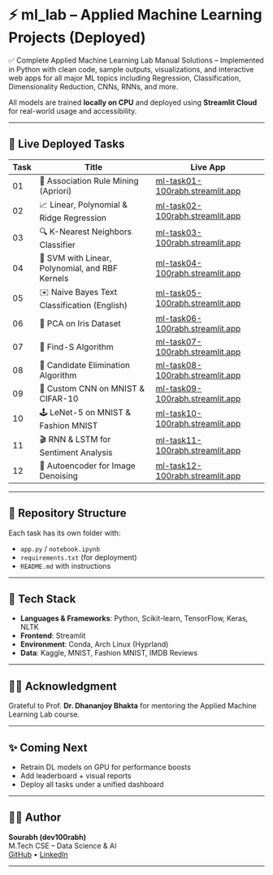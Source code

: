 # ⚡ ml_lab – Applied Machine Learning Projects (Deployed)

✅ Complete Applied Machine Learning Lab Manual Solutions – Implemented in Python with clean code, sample outputs, visualizations, and interactive web apps for all major ML topics including Regression, Classification, Dimensionality Reduction, CNNs, RNNs, and more.

All models are trained **locally on CPU** and deployed using **Streamlit Cloud** for real-world usage and accessibility.

---

## 🚀 Live Deployed Tasks

| Task | Title | Live App |
|------|-------|----------|
| 01 | 🛒 Association Rule Mining (Apriori) | [ml-task01-100rabh.streamlit.app](https://ml-task01-100rabh.streamlit.app) |
| 02 | 📈 Linear, Polynomial & Ridge Regression | [ml-task02-100rabh.streamlit.app](https://ml-task02-100rabh.streamlit.app) |
| 03 | 🔍 K-Nearest Neighbors Classifier | [ml-task03-100rabh.streamlit.app](https://ml-task03-100rabh.streamlit.app) |
| 04 | 🧠 SVM with Linear, Polynomial, and RBF Kernels | [ml-task04-100rabh.streamlit.app](https://ml-task04-100rabh.streamlit.app) |
| 05 | ✉️ Naive Bayes Text Classification (English) | [ml-task05-100rabh.streamlit.app](https://ml-task05-100rabh.streamlit.app) |
| 06 | 🔽 PCA on Iris Dataset | [ml-task06-100rabh.streamlit.app](https://ml-task06-100rabh.streamlit.app) |
| 07 | 🎯 Find-S Algorithm | [ml-task07-100rabh.streamlit.app](https://ml-task07-100rabh.streamlit.app) |
| 08 | 🧩 Candidate Elimination Algorithm | [ml-task08-100rabh.streamlit.app](https://ml-task08-100rabh.streamlit.app) |
| 09 | 🧠 Custom CNN on MNIST & CIFAR-10 | [ml-task09-100rabh.streamlit.app](https://ml-task09-100rabh.streamlit.app) |
| 10 | 🕹️ LeNet-5 on MNIST & Fashion MNIST | [ml-task10-100rabh.streamlit.app](https://ml-task10-100rabh.streamlit.app) |
| 11 | 🎬 RNN & LSTM for Sentiment Analysis | [ml-task11-100rabh.streamlit.app](https://ml-task11-100rabh.streamlit.app) |
| 12 | 🧼 Autoencoder for Image Denoising | [ml-task12-100rabh.streamlit.app](https://ml-task12-100rabh.streamlit.app) |

---

## 📁 Repository Structure

Each task has its own folder with:
- `app.py` / `notebook.ipynb`  
- `requirements.txt` (for deployment)   
- `README.md` with instructions

---

## 🧠 Tech Stack

- **Languages & Frameworks**: Python, Scikit-learn, TensorFlow, Keras, NLTK  
- **Frontend**: Streamlit  
- **Environment**: Conda, Arch Linux (Hyprland)  
- **Data**: Kaggle, MNIST, Fashion MNIST, IMDB Reviews  

---

## 👨‍🏫 Acknowledgment

Grateful to Prof. **Dr. Dhananjoy Bhakta** for mentoring the Applied Machine Learning Lab course.

---

## ✨ Coming Next

- Retrain DL models on GPU for performance boosts  
- Add leaderboard + visual reports  
- Deploy all tasks under a unified dashboard

---

## 🧑‍💻 Author

**Sourabh (dev100rabh)**  
M.Tech CSE – Data Science & AI  
[GitHub](https://github.com/100rabhsah) • [LinkedIn](https://linkedin.com/in/sourabhsah)

---

